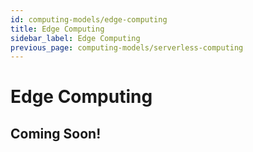 ```yaml
---
id: computing-models/edge-computing
title: Edge Computing
sidebar_label: Edge Computing
previous_page: computing-models/serverless-computing
---
```


# Edge Computing

## Coming Soon!
